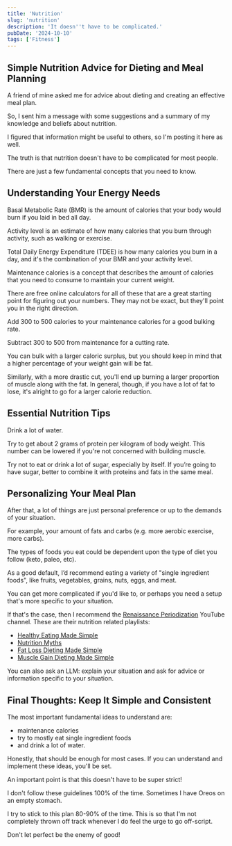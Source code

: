 ```yaml
---
title: 'Nutrition'
slug: 'nutrition'
description: 'It doesn''t have to be complicated.'
pubDate: '2024-10-10'
tags: ['Fitness']
---
```


## Simple Nutrition Advice for Dieting and Meal Planning

A friend of mine asked me for advice about dieting and creating an effective meal plan.

So, I sent him a message with some suggestions and a summary of my knowledge and beliefs about nutrition. 

I figured that information might be useful to others, so I'm posting it here as well.

The truth is that nutrition doesn't have to be complicated for most people.

There are just a few fundamental concepts that you need to know.

## Understanding Your Energy Needs

Basal Metabolic Rate (BMR) is the amount of calories that your body would burn if you laid in bed all day.

Activity level is an estimate of how many calories that you burn through activity, such as walking or exercise.

Total Daily Energy Expenditure (TDEE) is how many calories you burn in a day, and it's the combination of your BMR and your activity level.

Maintenance calories is a concept that describes the amount of calories that you need to consume to maintain your current weight.

There are free online calculators for all of these that are a great starting point for figuring out your numbers. They may not be exact, but they'll point you in the right direction.

Add 300 to 500 calories to your maintenance calories for a good bulking rate. 

Subtract 300 to 500 from maintenance for a cutting rate. 

You can bulk with a larger caloric surplus, but you should keep in mind that a higher percentage of your weight gain will be fat.

Similarly, with a more drastic cut, you'll end up burning a larger proportion of muscle along with the fat. In general, though, if you have a lot of fat to lose, it's alright to go for a larger calorie reduction.

## Essential Nutrition Tips

Drink a lot of water.

Try to get about 2 grams of protein per kilogram of body weight. This number can be lowered if you're not concerned with building muscle.

Try not to eat or drink a lot of sugar, especially by itself. If you’re going to have sugar, better to combine it with proteins and fats in the same meal. 

## Personalizing Your Meal Plan

After that, a lot of things are just personal preference or up to the demands of your situation. 

For example, your amount of fats and carbs (e.g. more aerobic exercise, more carbs). 

The types of foods you eat could be dependent upon the type of diet you follow (keto, paleo, etc).

As a good default, I’d recommend eating a variety of "single ingredient foods", like fruits, vegetables, grains, nuts, eggs, and meat.

You can get more complicated if you'd like to, or perhaps you need a setup that's more specific to your situation.

If that's the case, then I recommend the [Renaissance Periodization](https://www.youtube.com/@RenaissancePeriodization) YouTube channel. These are their nutrition related playlists:
- [Healthy Eating Made Simple](https://www.youtube.com/playlist?list=PLyqKj7LwU2RvpAB-HbJmkWXqaEIWJfA0K)
- [Nutrition Myths](https://www.youtube.com/playlist?list=PLyqKj7LwU2RtiRFzw7r0YpCQYy353JgYu)
- [Fat Loss Dieting Made Simple](https://www.youtube.com/playlist?list=PLyqKj7LwU2RulAjHczohbx5OyJQ8TaFM0)
- [Muscle Gain Dieting Made Simple](https://www.youtube.com/playlist?list=PLyqKj7LwU2Ru4UZgHYsjvHbRsV-qsewla)

You can also ask an LLM: explain your situation and ask for advice or information specific to your situation.

## Final Thoughts: Keep It Simple and Consistent

The most important fundamental ideas to understand are:

- maintenance calories
- try to mostly eat single ingredient foods
- and drink a lot of water.

Honestly, that should be enough for most cases. If you can understand and implement these ideas, you'll be set.

An important point is that this doesn't have to be super strict!

I don't follow these guidelines 100% of the time. Sometimes I have Oreos on an empty stomach.

I try to stick to this plan 80-90% of the time. This is so that I'm not completely thrown off track whenever I do feel the urge to go off-script.

Don't let perfect be the enemy of good!
